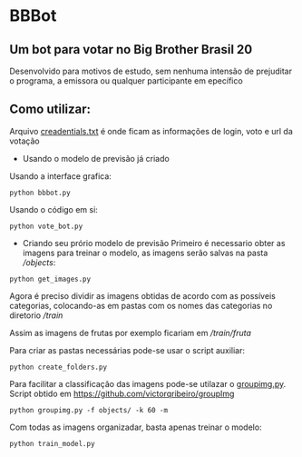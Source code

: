 # BBBot
## Um bot para votar no Big Brother Brasil 20
Desenvolvido para motivos de estudo, sem nenhuma intensão de prejuditar o programa, a emissora ou qualquer participante em epecífico

## Como utilizar:
Arquivo [creadentials.txt](https://github.com/IohanSardinha/BBBot/blob/master/credentials.txt) é onde ficam as informações de login, voto e url da votação


* Usando o modelo de previsão já criado
 
 Usando a interface grafica:
 
```
python bbbot.py
```

Usando o código em si:


```
python vote_bot.py
```






* Criando seu prório modelo de previsão
Primeiro é necessario obter as imagens para treinar o modelo, as imagens serão salvas na pasta _/objects_:

```
python get_images.py
```

Agora é preciso dividir as imagens obtidas de acordo com as possíveis categorias, colocando-as em pastas com os nomes das categorias no diretorio _/train_

Assim as imagens de frutas por exemplo ficariam em _/train/fruta_

Para criar as pastas necessárias pode-se usar o script auxiliar:

```
python create_folders.py
```

Para facilitar a classificação das imagens pode-se utilazar o [groupimg.py](https://github.com/IohanSardinha/BBBot/blob/master/groupimg.py). Script obtido em https://github.com/victorqribeiro/groupImg

```
python groupimg.py -f objects/ -k 60 -m
```

Com todas as imagens organizadar, basta apenas treinar o modelo:

```
python train_model.py
```
